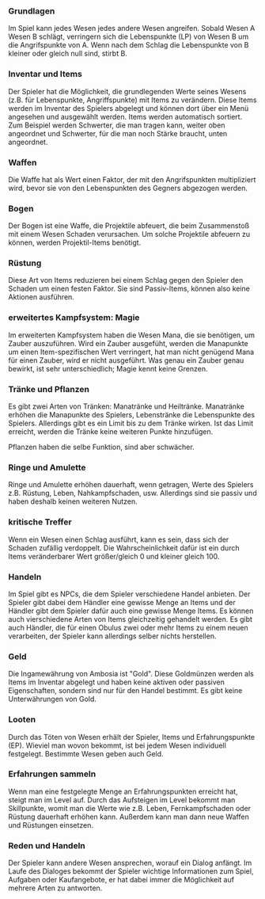 ### Grundlagen

Im Spiel kann jedes Wesen jedes andere Wesen angreifen. Sobald Wesen A Wesen B schlägt, verringern sich die Lebenspunkte (LP)
von Wesen B um die Angrifspunkte von A. Wenn nach dem Schlag die Lebenspunkte von B kleiner oder gleich null sind, stirbt B.

### Inventar und Items

Der Spieler hat die Möglichkeit, die grundlegenden Werte seines Wesens (z.B. für Lebenspunkte, Angriffspunkte) mit Items zu verändern.
Diese Items werden im Inventar des Spielers abgelegt und können dort über ein Menü angesehen und ausgewählt werden.
Items werden automatisch sortiert. Zum Beispiel werden Schwerter, die man tragen kann, weiter oben angeordnet und Schwerter, für die
man noch Stärke braucht, unten angeordnet.

### Waffen

Die Waffe hat als Wert einen Faktor, der mit den Angrifspunkten multipliziert wird, bevor sie von den Lebenspunkten des Gegners
abgezogen werden.

### Bogen

Der Bogen ist eine Waffe, die Projektile abfeuert, die beim Zusammenstoß mit einem Wesen Schaden verursachen.
Um solche Projektile abfeuern zu können, werden Projektil-Items benötigt.

### Rüstung

Diese Art von Items reduzieren bei einem Schlag gegen den Spieler den Schaden um einen festen Faktor.
Sie sind Passiv-Items, können also keine Aktionen ausführen.

### erweitertes Kampfsystem: Magie

Im erweiterten Kampfsystem haben die Wesen Mana, die sie benötigen, um Zauber auszuführen. Wird ein Zauber ausgefüht, werden
die Manapunkte um einen Item-spezifischen Wert verringert, hat man nicht genügend Mana für einen Zauber, wird er nicht ausgeführt.
Was genau ein Zauber genau bewirkt, ist sehr unterschiedlich; Magie kennt keine Grenzen. 

### Tränke und Pflanzen

Es gibt zwei Arten von Tränken: Manatränke und Heiltränke. Manatränke erhöhen die Manapunkte des Spielers, Lebenstränke die
Lebenspunkte des Spielers. Allerdings gibt es ein Limit bis zu dem Tränke wirken. Ist das Limit erreicht, werden die Tränke keine
weiteren Punkte hinzufügen.

Pflanzen haben die selbe Funktion, sind  aber schwächer.

### Ringe und Amulette

Ringe und Amulette erhöhen dauerhaft, wenn getragen, Werte des Spielers z.B. Rüstung, Leben, Nahkampfschaden, usw.
Allerdings sind sie passiv und haben deshalb keinen weiteren Nutzen.

### kritische Treffer

Wenn ein Wesen einen Schlag ausführt, kann es sein, dass sich der Schaden zufällig verdoppelt. Die Wahrscheinlichkeit dafür ist ein durch
Items veränderbarer Wert größer/gleich 0 und kleiner gleich 100.

### Handeln

Im Spiel gibt es NPCs, die dem Spieler verschiedene Handel anbieten. Der Spieler gibt dabei dem Händler eine gewisse Menge an Items und der
Händler gibt dem Spieler dafür auch eine gewisse Menge Items. Es können auch vierschiedene Arten von Items gleichzeitig gehandelt werden.
Es gibt auch Händler, die für einen Obulus zwei oder mehr Items zu einem neuen verarbeiten, der Spieler kann allerdings selber nichts
herstellen.

### Geld

Die Ingamewährung von Ambosia ist "Gold". Diese Goldmünzen werden als Items im Inventar abgelegt und haben keine aktiven oder passiven
Eigenschaften, sondern sind nur für den Handel bestimmt. Es gibt keine Unterwährungen von Gold.

### Looten

Durch das Töten von Wesen erhält der Spieler, Items und Erfahrungspunkte (EP). Wieviel man wovon bekommt, ist bei jedem Wesen individuell festgelegt.
Bestimmte Wesen geben auch Geld.

### Erfahrungen sammeln

Wenn man eine festgelegte Menge an Erfahrungspunkten erreicht hat, steigt man im Level auf.
Durch das Aufsteigen im Level bekommt man Skillpunkte, womit man die Werte wie z.B. Leben, Fernkampfschaden oder Rüstung dauerhaft erhöhen kann.
Außerdem kann man dann neue Waffen und Rüstungen einsetzen.

### Reden und Handeln

Der Spieler kann andere Wesen ansprechen, worauf ein Dialog anfängt. Im Laufe des Dialoges bekommt der Spieler wichtige Informationen zum Spiel,
Aufgaben oder Kaufangebote, er hat dabei immer die Möglichkeit auf mehrere Arten zu antworten.
